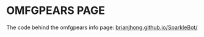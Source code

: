 OMFGPEARS PAGE
==========

The code behind the omfgpears info page: [brianjhong.github.io/SparkleBot/](http://brianjhong.github.io/SparkleBot)

